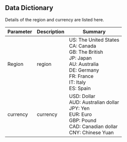 ## Data Dictionary

Details of the region and currency are listed here.

Parameter | Description | Summary|
---------|----------|---------|
| Region | region |US: The United States<br>CA: Canada<br>GB: The British<br>JP: Japan<br>AU: Australia<br>DE: Germany<br>FR: France<br>IT: Italy<br>ES: Spain|
| currency|currency|USD: Dollar <br>AUD: Australian dollar<br> JPY: Yen <br>EUR: Euro <br>GBP: Pound <br>CAD: Canadian dollar<br> CNY: Chinese Yuan |